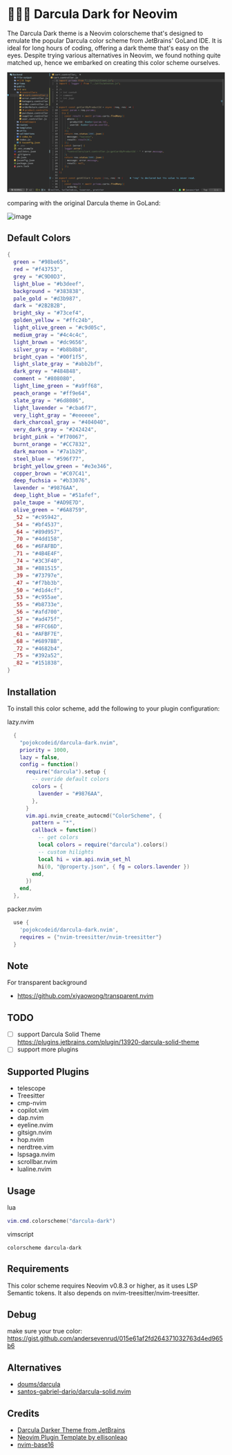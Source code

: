 # 🧛🏻‍♂️ Darcula Dark for Neovim

The Darcula Dark theme is a Neovim colorscheme that's designed to emulate the popular Darcula color scheme from JetBrains' GoLand IDE. It is ideal for long hours of coding, offering a dark theme that's easy on the eyes. Despite trying various alternatives in Neovim, we found nothing quite matched up, hence we embarked on creating this color scheme ourselves.

![image](img/img.png)

comparing with the original Darcula theme in GoLand:

![image](https://github.com/xiantang/darcula-dark.nvim/blob/main/img/256969805-1d3f86f1-3692-4267-a113-56a76be67e99.png?raw=true)

## Default Colors

```lua
{
  green = "#98be65",
  red = "#f43753",
  grey = "#C9D0D3",
  light_blue = "#b3deef",
  background = "#383838",
  pale_gold = "#d3b987",
  dark = "#2B2B2B",
  bright_sky = "#73cef4",
  golden_yellow = "#ffc24b",
  light_olive_green = "#c9d05c",
  medium_gray = "#4c4c4c",
  light_brown = "#dc9656",
  silver_gray = "#b8b8b8",
  bright_cyan = "#00f1f5",
  light_slate_gray = "#abb2bf",
  dark_grey = "#484848",
  comment = "#808080",
  light_lime_green = "#a9ff68",
  peach_orange = "#ff9e64",
  slate_gray = "#6d8086",
  light_lavender = "#cba6f7",
  very_light_gray = "#eeeeee",
  dark_charcoal_gray = "#404040",
  very_dark_gray = "#242424",
  bright_pink = "#f70067",
  burnt_orange = "#CC7832",
  dark_maroon = "#7a1b29",
  steel_blue = "#596f77",
  bright_yellow_green = "#e3e346",
  copper_brown = "#C07C41",
  deep_fuchsia = "#b33076",
  lavender = "#9876AA",
  deep_light_blue = "#51afef",
  pale_taupe = "#AD9E7D",
  olive_green = "#6A8759",
  _52 = "#c95942",
  _54 = "#bf4537",
  _64 = "#89d957",
  _70 = "#4dd158",
  _66 = "#6FAFBD",
  _71 = "#4B4E4F",
  _74 = "#3C3F40",
  _38 = "#881515",
  _39 = "#73797e",
  _47 = "#f7bb3b",
  _50 = "#d1d4cf",
  _53 = "#c955ae",
  _55 = "#b8733e",
  _56 = "#afd700",
  _57 = "#ad475f",
  _58 = "#FFC66D",
  _61 = "#AFBF7E",
  _68 = "#6897BB",
  _72 = "#4682b4",
  _75 = "#392a52",
  _82 = "#151838",
}
```

## Installation

To install this color scheme, add the following to your plugin configuration:

lazy.nvim

```lua
  {
    "pojokcodeid/darcula-dark.nvim",
    priority = 1000,
    lazy = false,
    config = function()
      require("darcula").setup {
        -- overide default colors
        colors = {
          lavender = "#9876AA",
        },
      }
      vim.api.nvim_create_autocmd("ColorScheme", {
        pattern = "*",
        callback = function()
          -- get colors
          local colors = require("darcula").colors()
          -- custom hilights
          local hi = vim.api.nvim_set_hl
          hi(0, "@property.json", { fg = colors.lavender })
        end,
      })
    end,
  },
```

packer.nvim

```lua
  use {
    'pojokcodeid/darcula-dark.nvim',
    requires = {"nvim-treesitter/nvim-treesitter"}
  }

```

## Note

For transparent background

- https://github.com/xiyaowong/transparent.nvim

## TODO

- [ ] support Darcula Solid Theme https://plugins.jetbrains.com/plugin/13920-darcula-solid-theme
- [ ] support more plugins

## Supported Plugins

- telescope
- Treesitter
- cmp-nvim
- copilot.vim
- dap.nvim
- eyeline.nvim
- gitsign.nvim
- hop.nvim
- nerdtree.vim
- lspsaga.nvim
- scrollbar.nvim
- lualine.nvim

## Usage

lua

```lua
vim.cmd.colorscheme("darcula-dark")

```

vimscript

```vimscript
colorscheme darcula-dark
```

## Requirements

This color scheme requires Neovim v0.8.3 or higher, as it uses LSP Semantic tokens. It also depends on nvim-treesitter/nvim-treesitter.

## Debug

make sure your true color: https://gist.github.com/andersevenrud/015e61af2fd264371032763d4ed965b6

## Alternatives

- [doums/darcula](https://github.com/doums/darcula)
- [santos-gabriel-dario/darcula-solid.nvim](https://github.com/santos-gabriel-dario/darcula-solid.nvim)

## Credits

- [Darcula Darker Theme from JetBrains](https://plugins.jetbrains.com/plugin/12692-darcula-darker-theme)
- [Neovim Plugin Template by ellisonleao](https://github.com/ellisonleao/nvim-plugin-template)
- [nvim-base16](https://github.com/RRethy/nvim-base16)
